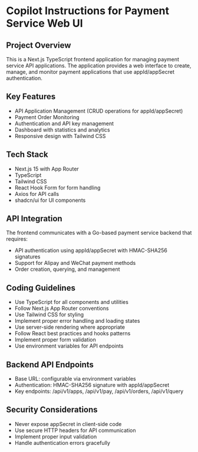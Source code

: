 # Copilot Instructions for Payment Service Web UI

<!-- Use this file to provide workspace-specific custom instructions to Copilot. For more details, visit https://code.visualstudio.com/docs/copilot/copilot-customization#_use-a-githubcopilotinstructionsmd-file -->

## Project Overview
This is a Next.js TypeScript frontend application for managing payment service API applications. The application provides a web interface to create, manage, and monitor payment applications that use appId/appSecret authentication.

## Key Features
- API Application Management (CRUD operations for appId/appSecret)
- Payment Order Monitoring
- Authentication and API key management
- Dashboard with statistics and analytics
- Responsive design with Tailwind CSS

## Tech Stack
- Next.js 15 with App Router
- TypeScript
- Tailwind CSS
- React Hook Form for form handling
- Axios for API calls
- shadcn/ui for UI components

## API Integration
The frontend communicates with a Go-based payment service backend that requires:
- API authentication using appId/appSecret with HMAC-SHA256 signatures
- Support for Alipay and WeChat payment methods
- Order creation, querying, and management

## Coding Guidelines
- Use TypeScript for all components and utilities
- Follow Next.js App Router conventions
- Use Tailwind CSS for styling
- Implement proper error handling and loading states
- Use server-side rendering where appropriate
- Follow React best practices and hooks patterns
- Implement proper form validation
- Use environment variables for API endpoints

## Backend API Endpoints
- Base URL: configurable via environment variables
- Authentication: HMAC-SHA256 signature with appId/appSecret
- Key endpoints: /api/v1/apps, /api/v1/pay, /api/v1/orders, /api/v1/query

## Security Considerations
- Never expose appSecret in client-side code
- Use secure HTTP headers for API communication
- Implement proper input validation
- Handle authentication errors gracefully
